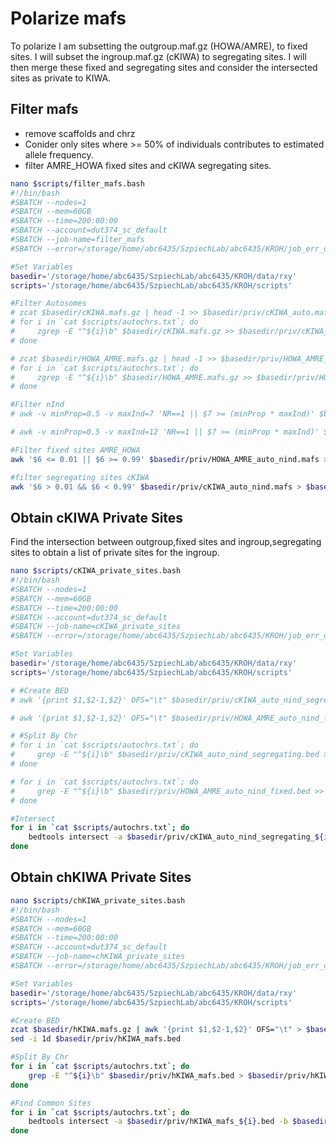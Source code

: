 # Polarize mafs
To polarize I am subsetting the outgroup.maf.gz (HOWA/AMRE), to fixed sites. I will subset the ingroup.maf.gz (cKIWA) to segregating sites. I will then merge these fixed and segregating sites and consider the intersected sites as private to KIWA. 

## Filter mafs
- remove scaffolds and chrz
- Conider only sites where >= 50% of individuals contributes to estimated allele frequency. 
- filter AMRE_HOWA fixed sites and cKIWA segregating sites.  

```bash 
nano $scripts/filter_mafs.bash
#!/bin/bash
#SBATCH --nodes=1
#SBATCH --mem=60GB
#SBATCH --time=200:00:00
#SBATCH --account=dut374_sc_default
#SBATCH --job-name=filter_mafs
#SBATCH --error=/storage/home/abc6435/SzpiechLab/abc6435/KROH/job_err_output/%x.%j.out

#Set Variables
basedir='/storage/home/abc6435/SzpiechLab/abc6435/KROH/data/rxy'
scripts='/storage/home/abc6435/SzpiechLab/abc6435/KROH/scripts'

#Filter Autosomes
# zcat $basedir/cKIWA.mafs.gz | head -1 >> $basedir/priv/cKIWA_auto.mafs
# for i in `cat $scripts/autochrs.txt`; do 
#     zgrep -E "^${i}\b" $basedir/cKIWA.mafs.gz >> $basedir/priv/cKIWA_auto.mafs;
# done

# zcat $basedir/HOWA_AMRE.mafs.gz | head -1 >> $basedir/priv/HOWA_AMRE_auto.mafs
# for i in `cat $scripts/autochrs.txt`; do 
#     zgrep -E "^${i}\b" $basedir/HOWA_AMRE.mafs.gz >> $basedir/priv/HOWA_AMRE_auto.mafs;
# done

#Filter nInd
# awk -v minProp=0.5 -v maxInd=7 'NR==1 || $7 >= (minProp * maxInd)' $basedir/priv/cKIWA_auto.mafs > $basedir/priv/cKIWA_auto_nind.mafs

# awk -v minProp=0.5 -v maxInd=12 'NR==1 || $7 >= (minProp * maxInd)' $basedir/priv/HOWA_AMRE_auto.mafs > $basedir/priv/HOWA_AMRE_auto_nind.mafs

#Filter fixed sites AMRE_HOWA
awk '$6 <= 0.01 || $6 >= 0.99' $basedir/priv/HOWA_AMRE_auto_nind.mafs > $basedir/priv/HOWA_AMRE_auto_nind_fixed.mafs

#filter segregating sites cKIWA
awk '$6 > 0.01 && $6 < 0.99' $basedir/priv/cKIWA_auto_nind.mafs > $basedir/priv/cKIWA_auto_nind_segregating.mafs
```

## Obtain cKIWA Private Sites
Find the intersection between outgroup,fixed sites and ingroup,segregating sites to obtain a list of private sites for the ingroup. 

```bash
nano $scripts/cKIWA_private_sites.bash
#!/bin/bash
#SBATCH --nodes=1
#SBATCH --mem=60GB
#SBATCH --time=200:00:00
#SBATCH --account=dut374_sc_default
#SBATCH --job-name=cKIWA_private_sites
#SBATCH --error=/storage/home/abc6435/SzpiechLab/abc6435/KROH/job_err_output/%x.%j.out

#Set Variables
basedir='/storage/home/abc6435/SzpiechLab/abc6435/KROH/data/rxy'
scripts='/storage/home/abc6435/SzpiechLab/abc6435/KROH/scripts'

# #Create BED 
# awk '{print $1,$2-1,$2}' OFS="\t" $basedir/priv/cKIWA_auto_nind_segregating.mafs > $basedir/priv/cKIWA_auto_nind_segregating.bed

# awk '{print $1,$2-1,$2}' OFS="\t" $basedir/priv/HOWA_AMRE_auto_nind_fixed.mafs > $basedir/priv/HOWA_AMRE_auto_nind_fixed.bed

# #Split By Chr
# for i in `cat $scripts/autochrs.txt`; do 
#     grep -E "^${i}\b" $basedir/priv/cKIWA_auto_nind_segregating.bed >> $basedir/priv/cKIWA_auto_nind_segregating_${i}.bed;
# done

# for i in `cat $scripts/autochrs.txt`; do 
#     grep -E "^${i}\b" $basedir/priv/HOWA_AMRE_auto_nind_fixed.bed >> $basedir/priv/HOWA_AMRE_auto_nind_fixed_${i}.bed;
# done

#Intersect 
for i in `cat $scripts/autochrs.txt`; do
    bedtools intersect -a $basedir/priv/cKIWA_auto_nind_segregating_${i}.bed -b $basedir/priv/HOWA_AMRE_auto_nind_fixed_${i}.bed -u >> $basedir/priv/cKIWA_private_unique.bed;
done
```

## Obtain chKIWA Private Sites
```bash
nano $scripts/chKIWA_private_sites.bash
#!/bin/bash
#SBATCH --nodes=1
#SBATCH --mem=60GB
#SBATCH --time=200:00:00
#SBATCH --account=dut374_sc_default
#SBATCH --job-name=chKIWA_private_sites
#SBATCH --error=/storage/home/abc6435/SzpiechLab/abc6435/KROH/job_err_output/%x.%j.out

#Set Variables
basedir='/storage/home/abc6435/SzpiechLab/abc6435/KROH/data/rxy'
scripts='/storage/home/abc6435/SzpiechLab/abc6435/KROH/scripts'

#Create BED
zcat $basedir/hKIWA.mafs.gz | awk '{print $1,$2-1,$2}' OFS="\t" > $basedir/priv/hKIWA_mafs.bed
sed -i 1d $basedir/priv/hKIWA_mafs.bed

#Split By Chr
for i in `cat $scripts/autochrs.txt`; do 
    grep -E "^${i}\b" $basedir/priv/hKIWA_mafs.bed > $basedir/priv/hKIWA_mafs_${i}.bed;
done

#Find Common Sites
for i in `cat $scripts/autochrs.txt`; do
    bedtools intersect -a $basedir/priv/hKIWA_mafs_${i}.bed -b $basedir/priv/cKIWA_private_unique.bed -u >> $basedir/priv/chKIWA_private.bed;
done
```

